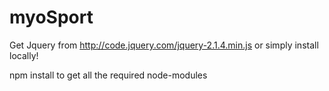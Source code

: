 # myoSport

Get Jquery from http://code.jquery.com/jquery-2.1.4.min.js or simply install locally!

npm install to get all the required node-modules